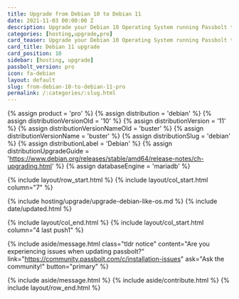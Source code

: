 ```yaml
---
title: Upgrade from Debian 10 to Debian 11
date: 2021-11-03 00:00:00 Z
description: Upgrade your Debian 10 Operating System running Passbolt to Debian 11
categories: [hosting,upgrade,pro]
card_teaser: Upgrade your Debian 10 Operating System running Passbolt to Debian 11
card_title: Debian 11 upgrade
card_position: 10
sidebar: [hosting, upgrade]
passbolt_version: pro
icon: fa-debian
layout: default
slug: from-debian-10-to-debian-11-pro
permalink: /:categories/:slug.html
---
```


{% assign product = 'pro' %}
{% assign distribution = 'debian' %}
{% assign distributionVersionOld = '10' %}
{% assign distributionVersion = '11' %}
{% assign distributionVersionNameOld = 'buster' %}
{% assign distributionVersionName = 'buster' %}
{% assign distributionSlug = 'debian' %}
{% assign distributionLabel = 'Debian' %}
{% assign distributionUpgradeGuide = 'https://www.debian.org/releases/stable/amd64/release-notes/ch-upgrading.html' %}
{% assign databaseEngine = 'mariadb' %}

{% include layout/row_start.html %}
{% include layout/col_start.html column="7" %}

{% include hosting/upgrade/upgrade-debian-like-os.md %}
{% include date/updated.html %}

{% include layout/col_end.html %}
{% include layout/col_start.html column="4 last push1" %}

{% include aside/message.html
    class="tldr notice"
    content="Are you experiencing issues when updating passbolt?"
    link="https://community.passbolt.com/c/installation-issues"
    ask="Ask the community!"
    button="primary"
%}

{% include aside/message.html %}
{% include aside/contribute.html %}
{% include layout/row_end.html %}
